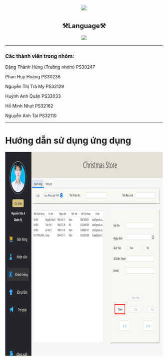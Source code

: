 <h1 align="center">
    <img src="https://readme-typing-svg.herokuapp.com/?font=LexendDeca&size=35&center=true&vCenter=true&width=500&height=70&duration=5000&lines=PRO1041+-+Dự+án+1;+Quản+lý+cửa+hàng+thời+trang!;" />
</h1>
<h2 align="center">⚒️Language⚒️</h2>
<div align="center">
    <img src="https://skillicons.dev/icons?i=java"/>
</div>
<hr/>
<h3>Các thành viên trong nhóm:</h3>
<p>Đặng Thành Hùng (Trưởng nhóm) PS30247</p>
<p>Phan Huy Hoàng PS30236</p>
<p>Nguyễn Thị Trà My PS32129</p>
<p>Huỳnh Anh Quân PS32033</p>
<p>Hồ Minh Nhựt PS32162</p>
<p>Nguyễn Anh Tài PS32110</p>
<hr/>
<h1>Hướng dẫn sử dụng ứng dụng</h1>
<div align="center">
    <img src="https://github.com/phh235/support-image/blob/d6d0470d8b72a62c2717bbeb53fb68d1535f625f/screenshot_addKh.png" width="1500px" height="650px">
</div>
